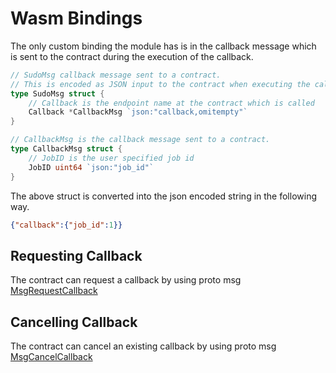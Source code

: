 # Wasm Bindings

The only custom binding the module has is in the callback message which is sent to the contract during the execution of the callback.

```go
// SudoMsg callback message sent to a contract.
// This is encoded as JSON input to the contract when executing the callback
type SudoMsg struct {
	// Callback is the endpoint name at the contract which is called
	Callback *CallbackMsg `json:"callback,omitempty"`
}

// CallbackMsg is the callback message sent to a contract.
type CallbackMsg struct {
	// JobID is the user specified job id
	JobID uint64 `json:"job_id"`
}
```

The above struct is converted into the json encoded string in the following way.
```json
{"callback":{"job_id":1}}
```

## Requesting Callback

The contract can request a callback by using proto msg [MsgRequestCallback](./02_messages.md#msgrequestcallback)

## Cancelling Callback

The contract can cancel an existing callback by using proto msg [MsgCancelCallback](./02_messages.md#msgcancelcallback)